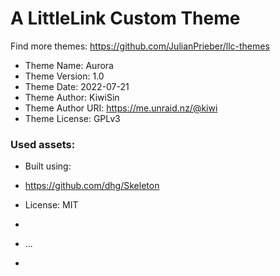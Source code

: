 # A LittleLink Custom Theme
Find more themes: https://github.com/JulianPrieber/llc-themes
                                                                                                                                                                         
*	Theme Name: Aurora
*	Theme Version: 1.0
*	Theme Date: 2022-07-21
*	Theme Author: KiwiSin
*	Theme Author URI: https://me.unraid.nz/@kiwi
*	Theme License: GPLv3


### Used assets:
* Built using:
* https://github.com/dhg/Skeleton
* License: MIT

*
* ...
*
